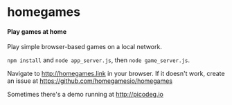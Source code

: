 # homegames
#### Play games at home

Play simple browser-based games on a local network. 

`npm install` and `node app_server.js`, then `node game_server.js`.

Navigate to http://homegames.link in your browser. If it doesn't work, create an issue at https://github.com/homegamesio/homegames

Sometimes there's a demo running at http://picodeg.io
